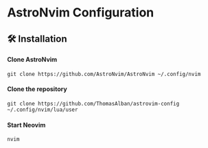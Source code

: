 # AstroNvim Configuration

## 🛠️ Installation

#### Clone AstroNvim

```shell
git clone https://github.com/AstroNvim/AstroNvim ~/.config/nvim
```

#### Clone the repository

```shell
git clone https://github.com/ThomasAlban/astrovim-config ~/.config/nvim/lua/user
```

#### Start Neovim

```shell
nvim
```

